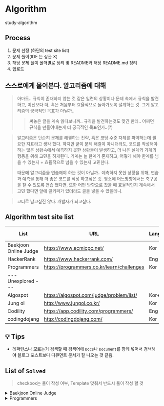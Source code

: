 # Algorithm
study-algorithm

## Process
1. 문제 선정 (하단의 test site list)
2. 문제 풀이(IDE 는 상관 X)
3. 해당 문제 풀이 폴더별로 정리 및 README와 해당 README.md 정리
4. 업로드

## 스스로에게 물어본다. 알고리즘에 대해  
> 아마도.. 규칙이 존재하지 않는 것 같은 일련의 상황이나 문제 속에서 규칙을 발견하고, 이전보다 더, 혹은 처음부터 효율적으로 돌아가도록 설계하는 것.
> 그게 알고리즘의 궁극적인 목표가 아닐까..
>> 써놓은 글을 계속 읽다보니까.. 규칙을 발견하는것도 맞긴 한데.. 어쩌면 규칙을 만들어내는게 더 궁극적인 목표인가..(?)

> 알고리즘은 단순히 문제를 해결하는 전략, 혹은 코딩 수준 자체를 파악하는데 필요한 지표라고 생각 했다.
> 하지만 굳이 문제 해결이 아니더라도, 코드를 작성해야하는 많은 상황속에서 예측하지 못한 상황들이 발생하고, 더 나은 설계와 기계의 행동을 위해 고민을 하게된다.
> 기계는 늘 한계가 존재하고, 어떻게 해야 한계를 넘을 수 있는지 + 효율적으로 넘을 수 있는지 고민한다.
>
> 때문에 알고리즘을 연습해야 하는 것이 아닐까.. 예측하지 못한 상황을 위해, 연습과 예측을 통해 더 좋은 코드를 작성 하고싶은 것.
> 평소에 어느방향에서든 축구공을 찰 수 있도록 연습 했다면, 또한 어떤 방향으로 찼을 때 효율적인지 계속해서 고민 했다면 앞에 골키퍼가 있더라도 골을 넣을 수 있을테니.

> 코더로 남고싶진 않다. 개발자가 되고싶다.

## Algorithm test site list
| List                  | URL                                        | Language | Remarks(Notes) | My own                 |
| --------------------- | ------------------------------------------ | -------- | -------------- | ---------------------- |
| Baekjoon Online Judge | https://www.acmicpc.net/                   | Kor      |                | [Link][my_Baekjoon]    |
| HackerRank            | https://www.hackerrank.com/                | Eng      |                | [Link][my_Programmers] |
| Programmers           | https://programmers.co.kr/learn/challenges | Kor      |                |                        |
| --- Unexplored ---    |                                            |          |                |                        |
| Algospot              | https://algospot.com/judge/problem/list/   | Kor+Eng  |                | [Link][my_Algospot]    |
| Jung ol               | http://www.jungol.co.kr/                   | Kor      |                |                        |
| Codility              | https://app.codility.com/programmers/      | Eng      |                |                        |
| codingdojang          | http://codingdojang.com/                   | Kor      |                |                        |

[my_Baekjoon]: https://www.acmicpc.net/user/dnr1105
[my_Programmers]: https://www.hackerrank.com/dnr1105
[my_Algospot]: https://algospot.com/user/profile/92448

## :bulb: Tips
- 레퍼런스나 모르는거 검색할 때 검색어에 `Docs`나 `Document`를 함께 넣어서 검색해야 블로그 포스트보다 다큐먼트 문서가 잘 나오는 것 같음.

## List of `Solved`
> checkbox는 풀이 작성 여부, Template 맞춰서 반드시 풀이 작성 할 것
<details>
<summary>Baekjoon Online Judge</summary>

- [x] [01110 : 더하기 사이클](https://github.com/bin-e/algorithm/tree/master/baekjoon/01110)
- [x] [01152 : 단어의 개수](https://github.com/bin-e/algorithm/tree/master/baekjoon/01152)
- [x] [01157 : 단어 공부 (O)](https://github.com/bin-e/algorithm/tree/master/baekjoon/01157)
- [x] [01546 : 평균](https://github.com/bin-e/algorithm/tree/master/baekjoon/01546)
- [x] [02438 : 별 찍기 - 1](https://github.com/bin-e/algorithm/tree/master/baekjoon/02438)
- [x] [02439 : 별 찍기 - 2](https://github.com/bin-e/algorithm/tree/master/baekjoon/02439)
- [x] [02557 : Hello World](https://github.com/bin-e/algorithm/tree/master/baekjoon/02557)
- [x] [02562 : 최댓값](https://github.com/bin-e/algorithm/tree/master/baekjoon/02562)
- [x] [02577 : 숫자의 개수](https://github.com/bin-e/algorithm/tree/master/baekjoon/02577)
- [x] [02675 : 문자열 반복](https://github.com/bin-e/algorithm/tree/master/baekjoon/02675)
- [x] [02869 : 달팽이는 올라가고 싶다 (O)](https://github.com/bin-e/algorithm/tree/master/baekjoon/02869)
- [x] [02908 : 상수](https://github.com/bin-e/algorithm/tree/master/baekjoon/02908)
- [x] [02920 : 음계](https://github.com/bin-e/algorithm/tree/master/baekjoon/02920)
- [x] [03052 : 나머지](https://github.com/bin-e/algorithm/tree/master/baekjoon/03052)
- [x] [04153 : 직각삼각형](https://github.com/bin-e/algorithm/tree/master/baekjoon/04153)
- [x] [04344 : 평균은 넘겠지](https://github.com/bin-e/algorithm/tree/master/baekjoon/04344)
- [x] [07287 : 등록](https://github.com/bin-e/algorithm/tree/master/baekjoon/07287)
- [x] [08958 : OX퀴즈](https://github.com/bin-e/algorithm/tree/master/baekjoon/08958)
- [x] [10171 : 고양이](https://github.com/bin-e/algorithm/tree/master/baekjoon/10171)
- [x] [10172 : 개](https://github.com/bin-e/algorithm/tree/master/baekjoon/10172)
- [x] [10718 : We love kriii](https://github.com/bin-e/algorithm/tree/master/baekjoon/10718)
- [x] [10809 : 알파벳 찾기](https://github.com/bin-e/algorithm/tree/master/baekjoon/10809)
- [x] [10818 : 최소, 최대](https://github.com/bin-e/algorithm/tree/master/baekjoon/10818)
- [x] [10871 : X보다 작은 수](https://github.com/bin-e/algorithm/tree/master/baekjoon/10871)
- [x] [10951 : A+B - 4](https://github.com/bin-e/algorithm/tree/master/baekjoon/10951)
- [x] [10952 : A+B - 5](https://github.com/bin-e/algorithm/tree/master/baekjoon/10952)
- [x] [11654 : 아스키 코드](https://github.com/bin-e/algorithm/tree/master/baekjoon/11654)
- [x] [11720 : 숫자의 합](https://github.com/bin-e/algorithm/tree/master/baekjoon/11720)
</details>

<details>
<summary>Programmers</summary>

- [x] [12901 : 2016년](https://github.com/bin-e/algorithm/tree/master/programmers/challenges(courses-30)/12901)
- [x] [12903 : 가운데 글자 가져오기](https://github.com/bin-e/algorithm/tree/master/programmers/challenges(courses-30)/12903)
- [x] [12906 : 같은 숫자는 싫어](https://github.com/bin-e/algorithm/tree/master/programmers/challenges(courses-30)/12906)
- [x] [12910 : 나누어 떨어지는 숫자 배열](https://github.com/bin-e/algorithm/tree/master/programmers/challenges(courses-30)/12910)
- [x] [12912 : 두 정수 사이의 합](https://github.com/bin-e/algorithm/tree/master/programmers/challenges(courses-30)/12912)
- [x] [12915 : 문자열 내 마음대로 정렬하기](https://github.com/bin-e/algorithm/tree/master/programmers/challenges(courses-30)/12915)
- [x] [12916 : 문자열 내 p와 y의 개수](https://github.com/bin-e/algorithm/tree/master/programmers/challenges(courses-30)/12916)
- [x] [12918 : 문자열 다루기 기본](https://github.com/bin-e/algorithm/tree/master/programmers/challenges(courses-30)/12918)
- [x] [12919 : 서울에서 김서방 찾기](https://github.com/bin-e/algorithm/tree/master/programmers/challenges(courses-30)/12919)
- [x] [12921 : 소수 찾기](https://github.com/bin-e/algorithm/tree/master/programmers/challenges(courses-30)/12921)
- [x] [12922 : 수박수박수박수박수박수?](https://github.com/bin-e/algorithm/tree/master/programmers/challenges(courses-30)/12922)
- [x] [12925 : 문자열을 정수로 바꾸기](https://github.com/bin-e/algorithm/tree/master/programmers/challenges(courses-30)/12925)
- [x] [12928 : 약수의 합](https://github.com/bin-e/algorithm/tree/master/programmers/challenges(courses-30)/12928)
- [x] [12930 : 이상한 문자 만들기](https://github.com/bin-e/algorithm/tree/master/programmers/challenges(courses-30)/12930)
- [x] [12931 : 자릿수 더하기](./programmers/challenges(courses-30)/12931)
- [x] [12937 : 짝수와 홀수](https://github.com/bin-e/algorithm/tree/master/programmers/challenges(courses-30)/12937)
- [x] [12944 : 평균 구하기](https://github.com/bin-e/algorithm/tree/master/programmers/challenges(courses-30)/12944)
- [x] [12954 : x만큼 간격이 있는 n개의 숫자](https://github.com/bin-e/algorithm/tree/master/programmers/challenges(courses-30)/12954)
- [x] [12969 : 직사각형 별찍기](https://github.com/bin-e/algorithm/tree/master/programmers/challenges(courses-30)/12969)
- [x] [42576 : 완주하지 못한 선수](https://github.com/bin-e/algorithm/tree/master/programmers/challenges(courses-30)/42576)
- [ ] [42583 : 다리를 지나는 트럭](https://github.com/bin-e/algorithm/tree/master/programmers/challenges(courses-30)/42583)
- [x] [42748 : K번째수](https://github.com/bin-e/algorithm/tree/master/programmers/challenges(courses-30)/42748)
- [x] [42840 : 모의고사](https://github.com/bin-e/algorithm/tree/master/programmers/challenges(courses-30)/42840)
- [x] [60057 : [2020카카오공채] 문자열 압축](https://github.com/bin-e/algorithm/tree/master/programmers/challenges(courses-30)/60057)
</details>

[/Baekjoon]: https://github.com/bin-e/algorithm/tree/master/baekjoon
[/Programmers]: https://github.com/bin-e/algorithm/tree/master/programmers
[/HackerRank]: https://github.com/bin-e/algorithm/tree/master/hackerrank
